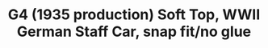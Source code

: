 ---
layout: product
title: "G4 (1935 production) Soft Top, WWII German Staff Car, snap fit/no glue"
price: "TBA" 
desc: "N/A"
img_path: "/assets/img/ICM 72472.webp"
brand: "N/A"
available: false
special_offer: false
new: false
soon: false
cat: "010000"
subcat: "013600"
subsubcat: "0N/A"
sifra: "ICM 72472"
popular: false
---